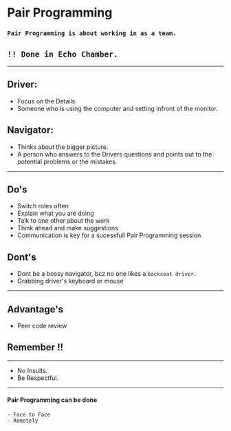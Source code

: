 # Pair Programming

### `Pair Programming is about working in as a team.`

## `!! Done in Echo Chamber.`

---

## Driver:

- Focus on the Details
- Someone who is using the computer and setting infront of the monitor.

## Navigator:

- Thinks about the bigger picture.
- A person who answers to the Drivers questions and points out to the potential problems or the mistakes.

---

## Do's

- Switch roles often
- Explain what you are doing
- Talk to one other about the work
- Think ahead and make suggestions
- Communication is key for a sucessfull Pair Programming session.

## Dont's

- Dont be a bossy navigator, bcz no one likes a `backseat driver`.
- Grabbing driver's keyboard or mouse

---

## Advantage's

- Peer code review

## Remember !!

---

- No Insults.
- Be Respectful.

---

#### Pair Programming can be done

    - Face to Face
    - Remotely
